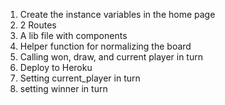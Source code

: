 1. Create the instance variables in the home page
2. 2 Routes
3. A lib file with components
4. Helper function for normalizing the board
5. Calling won, draw, and current player in turn
6. Deploy to Heroku
7. Setting current_player in turn
8. setting winner in turn
